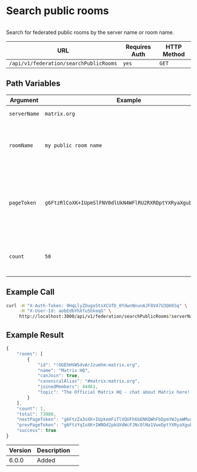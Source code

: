 # Search public rooms

<figure><img src="../../../../../.gitbook/assets/enterprise.jpg" alt=""><figcaption></figcaption></figure>

Search for federated public rooms by the server name or room name.

| URL                                    | Requires Auth | HTTP Method |
| -------------------------------------- | ------------- | ----------- |
| `/api/v1/federation/searchPublicRooms` | `yes`         | `GET`       |

## Path Variables

| Argument     | Example                                                    | Required | Description                                                                         |
| ------------ | ---------------------------------------------------------- | -------- | ----------------------------------------------------------------------------------- |
| `serverName` | `matrix.org`                                               | Required | The server name.                                                                    |
| `roomName`   | `my public room name`                                      | Optional | The room name you want to search for in the server.                                 |
| `pageToken`  | `g6FtzRlCoXK+IUpmSlFNV0dlUkN4WFlRU2RXRDptYXRyaXgub3JnoWTD` | Optional | The page you want to retrieve, use it for pagination. Make sure to URL encode this. |
| `count`      | `50`                                                       | Optional | How many items do you want to get. Default `100`.                                   |

## Example Call

```bash
curl -H "X-Auth-Token: 9HqLlyZOugoStsXCUfD_0YdwnNnunAJF8V47U3QHXSq" \
     -H "X-User-Id: aobEdbYhXfu5hkeqG" \
     http://localhost:3000/api/v1/federation/searchPublicRooms?serverName=matrix.org
```

## Example Result

```javascript
{
    "rooms": [
        {
            "id": "!OGEhHVWSdvArJzumhm:matrix.org",
            "name": "Matrix HQ",
            "canJoin": true,
            "canonicalAlias": "#matrix:matrix.org",
            "joinedMembers": 44461,
            "topic": "The Official Matrix HQ - chat about Matrix here! | https://matrix.org | https://spec.matrix.org | To support Matrix.org development: https://patreon.com/matrixdotorg | Code of Conduct: https://matrix.org/legal/code-of-conduct/ | This is an English speaking room"
        }
    ],
    "count": 1,
    "total": 73080,
    "nextPageToken": "g6FtzZa3oXK+IUpkemFiTlVQUFh6bENKQWhFbDpmYWJyaWMucHVioWTD",
    "prevPageToken": "g6FtzYqIoXK+IWNOd2pkUXdWcFJNc0lNa1VweDptYXRyaXgub3JnoWTC",
    "success": true
}
```

<table><thead><tr><th>Version</th><th>Description</th><th data-hidden></th></tr></thead><tbody><tr><td>6.0.0</td><td>Added</td><td></td></tr></tbody></table>

